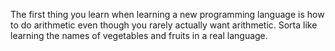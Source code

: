 The first thing you learn when learning a new programming language is how to do arithmetic even though you rarely actually want arithmetic. Sorta like learning the names of vegetables and fruits in a real language.

